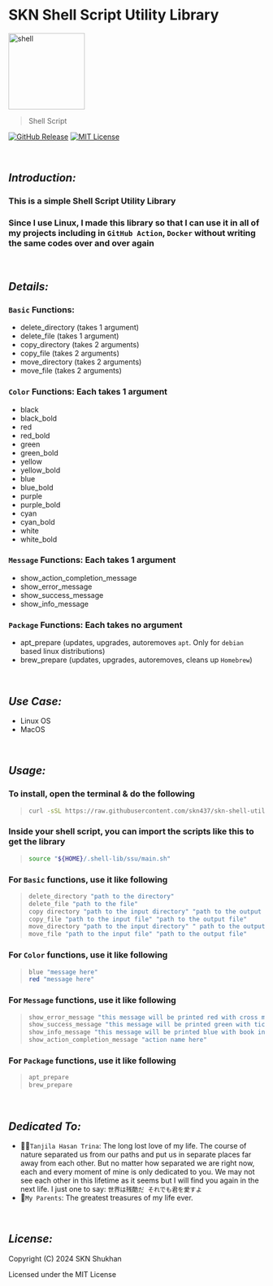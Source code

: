 # SKN Shell Script Utility Library

<img width="150px" src="https://firebasestorage.googleapis.com/v0/b/skn-ultimate-project-la437.appspot.com/o/GitHub%20Library%2F01-Shell%20Script-SSU.svg?alt=media&token=6225664d-c00a-45b0-9c5b-2ba3313e71ea" alt="shell" />

> Shell Script

[![GitHub Release](https://img.shields.io/github/v/release/skn437/skn-shell-utils)](https://github.com/skn437/skn-shell-utils/releases/tag/v1.4.1) [![MIT License](https://img.shields.io/badge/License-MIT-yellow.svg)](https://opensource.org/license/mit)

&nbsp;

## **_Introduction:_**

### This is a simple Shell Script Utility Library

### Since I use Linux, I made this library so that I can use it in all of my projects including in `GitHub Action`, `Docker` without writing the same codes over and over again

&nbsp;

## **_Details:_**

### **`Basic` Functions:**

- delete_directory (takes 1 argument)
- delete_file (takes 1 argument)
- copy_directory (takes 2 arguments)
- copy_file (takes 2 arguments)
- move_directory (takes 2 arguments)
- move_file (takes 2 arguments)

### **`Color` Functions: Each takes 1 argument**

- black
- black_bold
- red
- red_bold
- green
- green_bold
- yellow
- yellow_bold
- blue
- blue_bold
- purple
- purple_bold
- cyan
- cyan_bold
- white
- white_bold

### **`Message` Functions: Each takes 1 argument**

- show_action_completion_message
- show_error_message
- show_success_message
- show_info_message

### **`Package` Functions: Each takes no argument**

- apt_prepare (updates, upgrades, autoremoves `apt`. Only for `debian` based linux distributions)
- brew_prepare (updates, upgrades, autoremoves, cleans up `Homebrew`)

&nbsp;

## **_Use Case:_**

- Linux OS
- MacOS

&nbsp;

## **_Usage:_**

### To install, open the terminal & do the following

> ```bash
> curl -sSL https://raw.githubusercontent.com/skn437/skn-shell-utils/master/build.sh | bash
> ```

### Inside your shell script, you can import the scripts like this to get the library

> ```bash
> source "${HOME}/.shell-lib/ssu/main.sh"
> ```

### For `Basic` functions, use it like following

> ```bash
> delete_directory "path to the directory"
> delete_file "path to the file"
> copy directory "path to the input directory" "path to the output directory"
> copy_file "path to the input file" "path to the output file"
> move_directory "path to the input directory" " path to the output directory"
> move_file "path to the input file" "path to the output file"
> ```

### For `Color` functions, use it like following

> ```bash
> blue "message here"
> red "message here"
> ```

### For `Message` functions, use it like following

> ```bash
> show_error_message "this message will be printed red with cross mark"
> show_success_message "this message will be printed green with tick mark"
> show_info_message "this message will be printed blue with book info mark"
> show_action_completion_message "action name here"
> ```

### For `Package` functions, use it like following

> ```bash
> apt_prepare
> brew_prepare
> ```

&nbsp;

## **_Dedicated To:_**

- 👩‍⚕️`Tanjila Hasan Trina`: The long lost love of my life. The course of nature separated us from our paths and put us in separate places far away from each other. But no matter how separated we are right now, each and every moment of mine is only dedicated to you. We may not see each other in this lifetime as it seems but I will find you again in the next life. I just one to say: `世界は残酷だ それでも君を愛すよ`
- 💯`My Parents`: The greatest treasures of my life ever.

&nbsp;

## **_License:_**

Copyright (C) 2024 SKN Shukhan

Licensed under the MIT License
